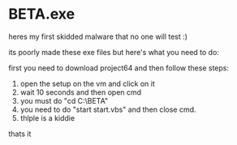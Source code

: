 # BETA.exe
heres my first skidded malware that no one will test :)

its poorly made these exe files but here's what you need to do:

first you need to download project64 and then follow these steps:
1. open the setup on the vm and click on it
2. wait 10 seconds and then open cmd
3. you must do "cd C:\BETA"
4. you need to do "start start.vbs" and then close cmd.
5. thlple is a kiddie

thats it
